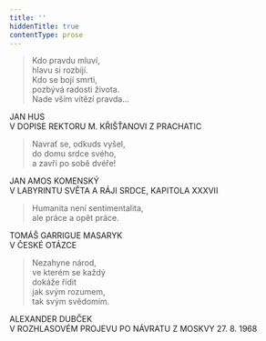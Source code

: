 ```yaml
---
title: ''
hiddenTitle: true
contentType: prose
---
```


<section>

> Kdo pravdu mluví,  
> hlavu si rozbíjí.  
> Kdo se bojí smrti,  
> pozbývá radosti života.  
> Nade vším vítězí pravda…

JAN HUS  
V DOPISE REKTORU M. KŘIŠŤANOVI Z PRACHATIC

> Navrať se, odkuds vyšel,  
> do domu srdce svého,  
> a zavři po sobě dvéře!

JAN AMOS KOMENSKÝ  
V LABYRINTU SVĚTA A RÁJI SRDCE, KAPITOLA XXXVII

> Humanita není sentimentalita,  
> ale práce a opět práce.

TOMÁŠ GARRIGUE MASARYK  
V ČESKÉ OTÁZCE

> Nezahyne národ,  
> ve kterém se každý  
> dokáže řídit  
> jak svým rozumem,  
> tak svým svědomím.

ALEXANDER DUBČEK  
V ROZHLASOVÉM PROJEVU PO NÁVRATU Z MOSKVY 27. 8. 1968

</section>
